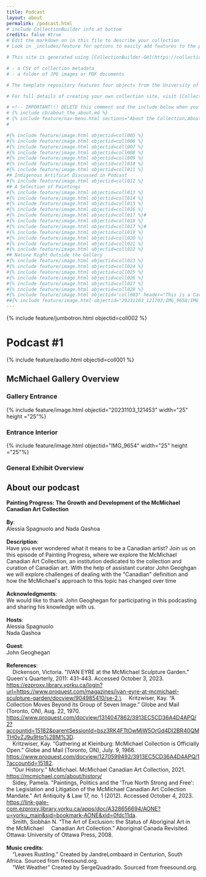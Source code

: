 ```yaml
---
title: Podcast
layout: about
permalink: /podcast.html
# include CollectionBuilder info at bottom
credits: false #true
# Edit the markdown on in this file to describe your collection
# Look in _includes/feature for options to easily add features to the page

# This site is generated using [CollectionBuilder-GH](https://collectionbuilding.github.io/gh/), a project to create a free and simple digital collection using [GitHub Pages](https://pages.github.com/) from: 

# - a CSV of collection metadata
# - a folder of JPG images or PDF documents

# The template repository features four objects from the University of Idaho Library's [Digital Collections](https://www.lib.uidaho.edu/digital). 

# For full details of creating your own collection site, visit [CollectionBuilder Documentation](https://collectionbuilder.github.io/cb-docs/)!

# <!-- IMPORTANT!!! DELETE this comment and the include below when you are finished editing this page for your collection. The include below introduces about page features. They will show up on your collection's about page until you delete it.  -->
# {% include cb/about_the_about.md %} 
# {% include feature/nav-menu.html sections="About the Collection;About the About Page" %}
# 

#{% include feature/image.html objectid=coll005 %}
#{% include feature/image.html objectid=coll006 %}
#{% include feature/image.html objectid=coll007 %}
#{% include feature/image.html objectid=coll008 %}
#{% include feature/image.html objectid=coll009 %}
#{% include feature/image.html objectid=coll010 %}
#{% include feature/image.html objectid=coll011 %}
## Indigenous Artificat Discussed in Podcast
#{% include feature/image.html objectid=coll012 %}
## A Selection of Paintings
#{% include feature/image.html objectid=coll013 %}
#{% include feature/image.html objectid=coll014 %}
#{% include feature/image.html objectid=coll015 %}
#{% include feature/image.html objectid=coll016 %}
#{% include feature/image.html objectid=coll017 %}#
#{% include feature/image.html objectid=coll018 %}
#{% include feature/image.html objectid=coll017 %}#
#{% include feature/image.html objectid=coll019 %}
#{% include feature/image.html objectid=coll020 %}
#{% include feature/image.html objectid=coll021 %}
#{% include feature/image.html objectid=coll022 %}
## Nature Right Outside the Gallery
#{% include feature/image.html objectid=coll023 %}
#{% include feature/image.html objectid=coll024 %}
#{% include feature/image.html objectid=coll025 %}
#{% include feature/image.html objectid=coll026 %}
#{% include feature/image.html objectid=coll027 %}
#{% include feature/image.html objectid=coll028 %}
#{% include feature/image.html objectid="coll003" header="This is a Card" text="The card features an image from the collection as a cap" %}
##{% include feature/image.html objectid="20231103_121703;IMG_9658;IMG_9660;IMG_9661;IMG_9662;IMG_9613;IMG_9670;IMG_9667" %}
---
```

{% include feature/jumbotron.html objectid=coll002 %}

# Podcast #1 
{% include feature/audio.html objectid=coll001 %}

## McMichael Gallery Overview
### Gallery Entrance
{% include feature/image.html objectid="20231103_121453" width="25" height ="25"%}
### Entrance Interior
{% include feature/image.html objectid="IMG_9654" width="25" height ="25"%}
### General Exhibit Overview


## About our podcast
**Painting Progress: The Growth and Development of the McMichael Canadian Art Collection**\
\
**By**:
\
Alessia Spagnuolo and Nada Qashoa\
\
**Description**:
\
Have you ever wondered what it means to be a Canadian artist? Join us on this episode of Painting Progress, where we explore the McMichael Canadian Art Collection, an institution dedicated to the collection and curation of Canadian art. With the help of assistant curator John Geoghgan we will explore challenges of dealing with the "Canadian" definition and how the McMichael's approach to this topic has changed over time\
\
**Acknowledgments**: 
\
We would like to thank John Geoghegan for participating in this podcasting and sharing his knowledge with us. \
\
**Hosts**: 
\
Alessia Spagnuolo\
Nada Qashoa\
\
**Guest**:
\
John Geoghegan\
\
**References**: 
\
&nbsp;&nbsp;&nbsp;&nbsp;Dickenson, Victoria. "IVAN EYRE at the McMichael Sculpture Garden." Queen's Quarterly, 
2011: 431-443. Accessed October 3, 2023. https://ezproxy.library.yorku.ca/login?url=https://www.proquest.com/magazines/ivan-eyre-at-mcmichael-sculpture-garden/docview/904985410/se-2.\
&nbsp;&nbsp;&nbsp;&nbsp;Kritzwiser, Kay. “A Collection Moves Beyond its Group of Seven Image.” Globe 
and Mail (Toronto, ON), Aug. 22, 1970. 
https://www.proquest.com/docview/1314047862/3913EC5CD36A4D4APQ/2?accountid=15182&parentSessionId=bsz3RK4FTtOwMjW5OrGd4DI2BR40QMTH0vZJ9u9Hq%2BM%3D. \
&nbsp;&nbsp;&nbsp;&nbsp;Kritzwiser, Kay. “Gathering at Kleinburg: McMichael Collection is Officially Open.” Globe 
and Mail (Toronto, ON), July. 9, 1966. https://www.proquest.com/docview/1270599492/3913EC5CD36A4D4APQ/1?accountid=15182. \
&nbsp;&nbsp;&nbsp;&nbsp;“Our History.” McMichael. McMichael Canadian Art Collection, 2021. 
https://mcmichael.com/about/history/ \
&nbsp;&nbsp;&nbsp;&nbsp;Sidey, Pamela. "Paintings, Politics and the 'True North Strong and Free': the Legislation and 
Litigation of the McMichael Canadian Art Collection Mandate." Art Antiquity & Law 
17, no. 1 (2012). Accessed October 4, 2023. https://link-gale-com.ezproxy.library.yorku.ca/apps/doc/A328656694/AONE?u=yorku_main&sid=bookmark-AONE&xid=0fdc11da. \
&nbsp;&nbsp;&nbsp;&nbsp;Smith, Siobhán N. “The Art of Exclusion: the Status of Aboriginal Art in the McMichael 
&nbsp;&nbsp;&nbsp;&nbsp;Canadian Art Collection.” Aboriginal Canada Revisited. Ottawa: University of Ottawa Press, 2008. \
\
**Music credits**:
\
&nbsp;&nbsp;&nbsp;&nbsp;“Leaves Rustling.” Created by JandreLombaard in Centurion, South Africa. Sourced from freesound.org. \
&nbsp;&nbsp;&nbsp;&nbsp;“Wet Weather” Created by SergeQuadrado. Sourced from freesound.org.
